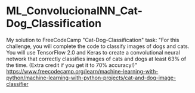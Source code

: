 # ML_ConvolucionalNN_Cat-Dog_Classification
My solution to FreeCodeCamp "Cat-Dog-Classification" task: "For this challenge, you will complete the code to classify images of dogs and cats. You will use TensorFlow 2.0 and Keras to create a convolutional neural network that correctly classifies images of cats and dogs at least 63% of the time. (Extra credit if you get it to 70% accuracy!)"
https://www.freecodecamp.org/learn/machine-learning-with-python/machine-learning-with-python-projects/cat-and-dog-image-classifier
